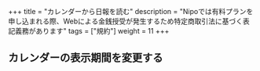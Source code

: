 +++
title = "カレンダーから日報を読む"
description = "Nipoでは有料プランを申し込まれる際、Webによる金銭授受が発生するため特定商取引法に基づく表記義務があります"
tags = ["規約"]
weight = 11
+++

## カレンダーの表示期間を変更する
